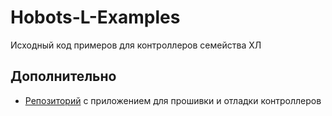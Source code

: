# Hobots-L-Examples
Исходный код примеров для контроллеров семейства ХЛ

## Дополнительно
* [Репозиторий](https://github.com/mes-sts/Hobots-L-Flasher/tree/main) с приложением для прошивки и отладки контроллеров
